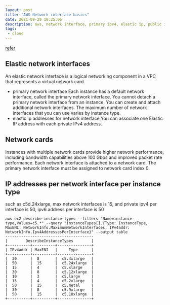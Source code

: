 ```yaml
---
layout: post
title: "AWS Network interface basics"
date: 2021-09-20 10:25:06
description: aws, network interface, primary ipv4, elastic ip, public ip 
tags:
 - cloud
---
```

[refer](https://github.com/aws/amazon-vpc-cni-k8s/blob/master/docs/eni-and-ip-target.md)

## Elastic network interfaces
An elastic network interface is a logical networking component in a VPC that represents a virtual network card.

- primary network interface
Each instance has a default network interface, called the primary network interface. You cannot detach a primary network interface from an instance. You can create and attach additional network interfaces.
The maximum number of network interfaces that you can use varies by instance type.
- elastic ip addresses for network interface
You can associate one Elastic IP address with each private IPv4 address.

## Network cards
Instances with multiple network cards provide higher network performance, including bandwidth capabilities above 100 Gbps and improved packet rate performance. Each network interface is attached to a network card. The primary network interface must be assigned to network card index 0.

## IP addresses per network interface per instance type
such as c5d.24xlarge, max network interfaces is 15, and private ipv4 per interface is 50, ipv6 address per interface is 50
```
aws ec2 describe-instance-types --filters "Name=instance-type,Values=c5.*" --query "InstanceTypes[].{Type: InstanceType, MaxENI: NetworkInfo.MaximumNetworkInterfaces, IPv4addr: NetworkInfo.Ipv4AddressesPerInterface}" --output table
---------------------------------------
|        DescribeInstanceTypes        |
+----------+----------+---------------+
| IPv4addr | MaxENI   |     Type      |
+----------+----------+---------------+
|  30      |  8       |  c5.4xlarge   |
|  50      |  15      |  c5.24xlarge  |
|  15      |  4       |  c5.xlarge    |
|  30      |  8       |  c5.12xlarge  |
|  10      |  3       |  c5.large     |
|  15      |  4       |  c5.2xlarge   |
|  50      |  15      |  c5.metal     |
|  30      |  8       |  c5.9xlarge   |
|  50      |  15      |  c5.18xlarge  |
+----------+----------+---------------+
```
